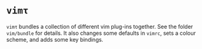 `vimτ`
======

`vimτ` bundles a collection of different vim plug-ins together.  See the
folder `vim/bundle` for details.  It also changes some defaults in
`vimrc`, sets a colour scheme, and adds some key bindings.
